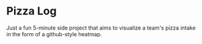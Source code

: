 # Pizza Log

Just a fun 5-minute side project that aims to visualize a team's pizza intake in the form of a github-style heatmap.
